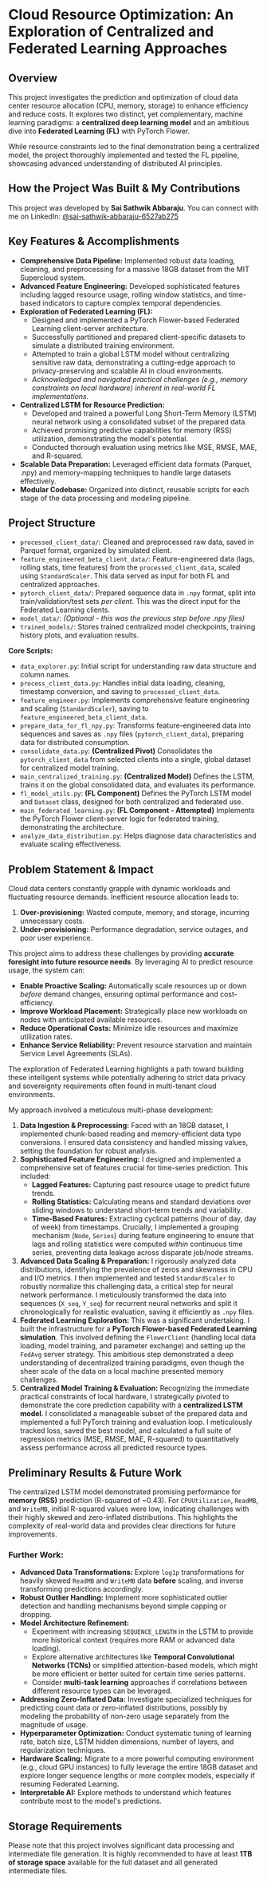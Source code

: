 # Cloud Resource Optimization: An Exploration of Centralized and Federated Learning Approaches

## Overview

This project investigates the prediction and optimization of cloud data center resource allocation (CPU, memory, storage) to enhance efficiency and reduce costs. It explores two distinct, yet complementary, machine learning paradigms: a **centralized deep learning model** and an ambitious dive into **Federated Learning (FL)** with PyTorch Flower.

While resource constraints led to the final demonstration being a centralized model, the project thoroughly implemented and tested the FL pipeline, showcasing advanced understanding of distributed AI principles.

## How the Project Was Built & My Contributions

This project was developed by **Sai Sathwik Abbaraju**. You can connect with me on LinkedIn: [@sai-sathwik-abbaraju-6527ab275](https://www.linkedin.com/in/sai-sathwik-abbaraju-6527ab275/)

## Key Features & Accomplishments

* **Comprehensive Data Pipeline:** Implemented robust data loading, cleaning, and preprocessing for a massive 18GB dataset from the MIT Supercloud system.
* **Advanced Feature Engineering:** Developed sophisticated features including lagged resource usage, rolling window statistics, and time-based indicators to capture complex temporal dependencies.
* **Exploration of Federated Learning (FL):**
    * Designed and implemented a PyTorch Flower-based Federated Learning client-server architecture.
    * Successfully partitioned and prepared client-specific datasets to simulate a distributed training environment.
    * Attempted to train a global LSTM model without centralizing sensitive raw data, demonstrating a cutting-edge approach to privacy-preserving and scalable AI in cloud environments.
    * *Acknowledged and navigated practical challenges (e.g., memory constraints on local hardware) inherent in real-world FL implementations.*
* **Centralized LSTM for Resource Prediction:**
    * Developed and trained a powerful Long Short-Term Memory (LSTM) neural network using a consolidated subset of the prepared data.
    * Achieved promising predictive capabilities for memory (RSS) utilization, demonstrating the model's potential.
    * Conducted thorough evaluation using metrics like MSE, RMSE, MAE, and R-squared.
* **Scalable Data Preparation:** Leveraged efficient data formats (Parquet, .npy) and memory-mapping techniques to handle large datasets effectively.
* **Modular Codebase:** Organized into distinct, reusable scripts for each stage of the data processing and modeling pipeline.

## Project Structure

* `processed_client_data/`: Cleaned and preprocessed raw data, saved in Parquet format, organized by simulated client.
* `feature_engineered_beta_client_data/`: Feature-engineered data (lags, rolling stats, time features) from the `processed_client_data`, scaled using `StandardScaler`. This data served as input for both FL and centralized approaches.
* `pytorch_client_data/`: Prepared sequence data in `.npy` format, split into train/validation/test sets *per client*. This was the direct input for the Federated Learning clients.
* `model_data/`: *(Optional - this was the previous step before .npy files)*
* `trained_models/`: Stores trained centralized model checkpoints, training history plots, and evaluation results.

**Core Scripts:**

* `data_explorer.py`: Initial script for understanding raw data structure and column names.
* `process_client_data.py`: Handles initial data loading, cleaning, timestamp conversion, and saving to `processed_client_data`.
* `feature_engineer.py`: Implements comprehensive feature engineering and scaling (`StandardScaler`), saving to `feature_engineered_beta_client_data`.
* `prepare_data_for_fl_npy.py`: Transforms feature-engineered data into sequences and saves as `.npy` files (`pytorch_client_data`), preparing data for distributed consumption.
* `consolidate_data.py`: **(Centralized Pivot)** Consolidates the `pytorch_client_data` from selected clients into a single, global dataset for centralized model training.
* `main_centralized_training.py`: **(Centralized Model)** Defines the LSTM, trains it on the global consolidated data, and evaluates its performance.
* `fl_model_utils.py`: **(FL Component)** Defines the PyTorch LSTM model and `Dataset` class, designed for both centralized and federated use.
* `main_federated_learning.py`: **(FL Component - Attempted)** Implements the PyTorch Flower client-server logic for federated training, demonstrating the architecture.
* `analyze_data_distribution.py`: Helps diagnose data characteristics and evaluate scaling effectiveness.

## Problem Statement & Impact

Cloud data centers constantly grapple with dynamic workloads and fluctuating resource demands. Inefficient resource allocation leads to:
1.  **Over-provisioning:** Wasted compute, memory, and storage, incurring unnecessary costs.
2.  **Under-provisioning:** Performance degradation, service outages, and poor user experience.

This project aims to address these challenges by providing **accurate foresight into future resource needs**. By leveraging AI to predict resource usage, the system can:

* **Enable Proactive Scaling:** Automatically scale resources up or down *before* demand changes, ensuring optimal performance and cost-efficiency.
* **Improve Workload Placement:** Strategically place new workloads on nodes with anticipated available resources.
* **Reduce Operational Costs:** Minimize idle resources and maximize utilization rates.
* **Enhance Service Reliability:** Prevent resource starvation and maintain Service Level Agreements (SLAs).

The exploration of Federated Learning highlights a path toward building these intelligent systems while potentially adhering to strict data privacy and sovereignty requirements often found in multi-tenant cloud environments.


My approach involved a meticulous multi-phase development:

1.  **Data Ingestion & Preprocessing:** Faced with an 18GB dataset, I implemented chunk-based reading and memory-efficient data type conversions. I ensured data consistency and handled missing values, setting the foundation for robust analysis.
2.  **Sophisticated Feature Engineering:** I designed and implemented a comprehensive set of features crucial for time-series prediction. This included:
    * **Lagged Features:** Capturing past resource usage to predict future trends.
    * **Rolling Statistics:** Calculating means and standard deviations over sliding windows to understand short-term trends and variability.
    * **Time-Based Features:** Extracting cyclical patterns (hour of day, day of week) from timestamps.
    Crucially, I implemented a grouping mechanism (`Node`, `Series`) during feature engineering to ensure that lags and rolling statistics were computed *within* continuous time series, preventing data leakage across disparate job/node streams.
3.  **Advanced Data Scaling & Preparation:** I rigorously analyzed data distributions, identifying the prevalence of zeros and skewness in CPU and I/O metrics. I then implemented and tested `StandardScaler` to robustly normalize this challenging data, a critical step for neural network performance. I meticulously transformed the data into sequences (`X_seq`, `Y_seq`) for recurrent neural networks and split it chronologically for realistic evaluation, saving it efficiently as `.npy` files.
4.  **Federated Learning Exploration:** This was a significant undertaking. I built the infrastructure for a **PyTorch Flower-based Federated Learning simulation**. This involved defining the `FlowerClient` (handling local data loading, model training, and parameter exchange) and setting up the `FedAvg` server strategy. This ambitious step demonstrated a deep understanding of decentralized training paradigms, even though the sheer scale of the data on a local machine presented memory challenges.
5.  **Centralized Model Training & Evaluation:** Recognizing the immediate practical constraints of local hardware, I strategically pivoted to demonstrate the core prediction capability with a **centralized LSTM model**. I consolidated a manageable subset of the prepared data and implemented a full PyTorch training and evaluation loop. I meticulously tracked loss, saved the best model, and calculated a full suite of regression metrics (MSE, RMSE, MAE, R-squared) to quantitatively assess performance across all predicted resource types.

## Preliminary Results & Future Work

The centralized LSTM model demonstrated promising performance for **memory (RSS)** prediction (R-squared of ~0.43). For `CPUUtilization`, `ReadMB`, and `WriteMB`, initial R-squared values were low, indicating challenges with their highly skewed and zero-inflated distributions. This highlights the complexity of real-world data and provides clear directions for future improvements.

### Further Work:

* **Advanced Data Transformations:** Explore `log1p` transformations for heavily skewed `ReadMB` and `WriteMB` data **before** scaling, and inverse transforming predictions accordingly.
* **Robust Outlier Handling:** Implement more sophisticated outlier detection and handling mechanisms beyond simple capping or dropping.
* **Model Architecture Refinement:**
    * Experiment with increasing `SEQUENCE_LENGTH` in the LSTM to provide more historical context (requires more RAM or advanced data loading).
    * Explore alternative architectures like **Temporal Convolutional Networks (TCNs)** or simplified attention-based models, which might be more efficient or better suited for certain time series patterns.
    * Consider **multi-task learning** approaches if correlations between different resource types can be leveraged.
* **Addressing Zero-Inflated Data:** Investigate specialized techniques for predicting count data or zero-inflated distributions, possibly by modeling the probability of non-zero usage separately from the magnitude of usage.
* **Hyperparameter Optimization:** Conduct systematic tuning of learning rate, batch size, LSTM hidden dimensions, number of layers, and regularization techniques.
* **Hardware Scaling:** Migrate to a more powerful computing environment (e.g., cloud GPU instances) to fully leverage the entire 18GB dataset and explore longer sequence lengths or more complex models, especially if resuming Federated Learning.
* **Interpretable AI:** Explore methods to understand which features contribute most to the model's predictions.

## Storage Requirements

Please note that this project involves significant data processing and intermediate file generation. It is highly recommended to have at least **1TB of storage space** available for the full dataset and all generated intermediate files.

